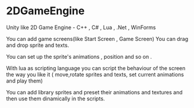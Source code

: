 # 2DGameEngine
Unity like 2D Game Engine - C++ , C# , Lua , .Net , WinForms

You can add game screens(like Start Screen , Game Screen)
You can drag and drop sprite and texts.

You can set up the sprite's animations , position and so on .

With lua as scripting language you can script the behaviour of the screen the way you like it ( move,rotate sprites and texts,
set current animations and play them)

You can add library sprites and preset their animations and textures and then use them dinamically in the scripts.



